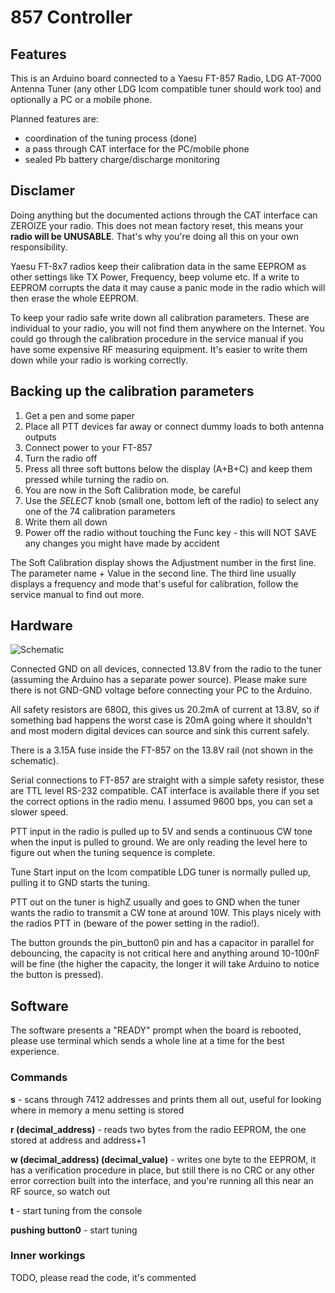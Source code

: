 # 857 Controller
## Features
This is an Arduino board connected to a Yaesu FT-857 Radio, LDG AT-7000 Antenna Tuner (any other LDG Icom compatible tuner should work too) and optionally a PC or a mobile phone.

Planned features are:  

 * coordination of the tuning process (done)
 * a pass through CAT interface for the PC/mobile phone
 * sealed Pb battery charge/discharge monitoring

## Disclamer
Doing anything but the documented actions through the CAT interface can ZEROIZE your radio.
This does not mean factory reset, this means your **radio will be UNUSABLE**. That's why you're doing all this on your own responsibility.

Yaesu FT-8x7 radios keep their calibration data in the same EEPROM as other settings like TX Power, Frequency, beep volume etc. If a write to EEPROM corrupts the data it may cause a panic mode in the radio which will then erase the whole EEPROM.

To keep your radio safe write down all calibration parameters. These are individual to your radio, you will not find them anywhere on the Internet. You could go through the calibration procedure in the service manual if you have some expensive RF measuring equipment. It's easier to write them down while your radio is working correctly.  
  
## Backing up the calibration parameters
1. Get a pen and some paper
2. Place all PTT devices far away or connect dummy loads to both antenna outputs
3. Connect power to your FT-857
4. Turn the radio off
5. Press all three soft buttons below the display (A+B+C) and keep them pressed while turning the radio on.
6. You are now in the Soft Calibration mode, be careful
7. Use the *SELECT* knob (small one, bottom left of the radio) to select any one of the 74 calibration parameters
8. Write them all down
9. Power off the radio without touching the Func key - this will NOT SAVE any changes you might have made by accident

The Soft Calibration display shows the Adjustment number in the first line. The parameter name + Value in the second line. The third line usually displays a frequency and mode that's useful for calibration, follow the service manual to find out more.

## Hardware
![Schematic](https://github.com/Makdaam/857_controller/raw/master/schematics/schematic.png)

Connected GND on all devices, connected 13.8V from the radio to the tuner (assuming the Arduino has a separate power source). Please make sure there is not GND-GND voltage before connecting your PC to the Arduino.

All safety resistors are 680Ω, this gives us 20.2mA of current at 13.8V, so if something bad happens the worst case is 20mA going where it shouldn't and most modern digital devices can source and sink this current safely.

There is a 3.15A fuse inside the FT-857 on the 13.8V rail (not shown in the schematic).

Serial connections to FT-857 are straight with a simple safety resistor, these are TTL level RS-232 compatible. CAT interface is available there if you set the correct options in the radio menu. I assumed 9600 bps, you can set a slower speed.

PTT input in the radio is pulled up to 5V and sends a continuous CW tone when the input is pulled to ground. We are only reading the level here to figure out when the tuning sequence is complete.

Tune Start input on the Icom compatible LDG tuner is normally pulled up, pulling it to GND starts the tuning.

PTT out on the tuner is highZ usually and goes to GND when the tuner wants the radio to transmit a CW tone at around 10W. This plays nicely with the radios PTT in (beware of the power setting in the radio!).

The button grounds the pin_button0 pin and has a capacitor in parallel for debouncing, the capacity is not critical here and anything around 10-100nF will be fine (the higher the capacity, the longer it will take Arduino to notice the button is pressed).

## Software
The software presents a "READY" prompt when the board is rebooted, please use terminal which sends a whole line at a time for the best experience.

### Commands

**s** - scans through 7412 addresses and prints them all out, useful for looking where in memory a menu setting is stored

**r (decimal_address)** - reads two bytes from the radio EEPROM, the one stored at address and address+1

**w (decimal_address) (decimal_value)** - writes one byte to the EEPROM, it has a verification procedure in place, but still there is no CRC or any other error correction built into the interface, and you're running all this near an RF source, so watch out

**t** - start tuning from the console

**pushing button0** - start tuning

### Inner workings

TODO, please read the code, it's commented
